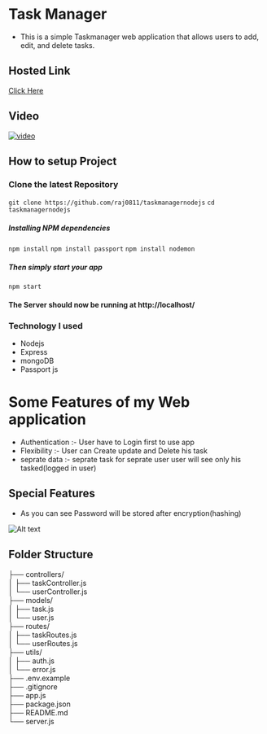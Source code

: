
# Task Manager

- This is a simple Taskmanager web application that allows users to add, edit, and delete tasks.

## Hosted Link
[Click Here](http://bit.ly/42TdWR8)

## Video 
<a href="">
            <img src="https://cdn-icons-png.flaticon.com/512/400/400425.png" alt="video">
</a>


## How to setup Project 
### Clone the latest Repository
`git clone https://github.com/raj0811/taskmanagernodejs`
`cd taskmanagernodejs`

##### Installing NPM dependencies

`npm install`
`npm install passport`
`npm install nodemon`

##### Then simply start your app

`npm start`

#### The Server should now be running at http://localhost/

### Technology I  used
- Nodejs
- Express 
- mongoDB
- Passport js

# Some Features of my Web application

- Authentication :- User have to Login first to use app
- Flexibility  :- User can Create update and Delete his     task
- seprate data :- seprate task for seprate user user will see only his tasked(logged in user)

## Special Features

- As you can see Password will be stored after encryption(hashing)

![Alt text](https://i.ibb.co/mTX446y/ss1.png "Optional title")


## Folder Structure


├── controllers/ <br>
│   ├── taskController.js <br>
│   └── userController.js <br>
├── models/ <br>
│   ├── task.js <br>
│   └── user.js <br>
├── routes/ <br>
│   ├── taskRoutes.js <br>
│   └── userRoutes.js <br>
├── utils/ <br>
│   ├── auth.js <br>
│   └── error.js <br>
├── .env.example <br>
├── .gitignore <br>
├── app.js <br>
├── package.json <br>
├── README.md <br>
└── server.js <br>

 